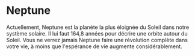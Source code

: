 # Neptune

Actuellement, Neptune est la planète la plus éloignée du Soleil dans notre
système solaire. Il lui faut 164,8 années pour décrire une orbite autour du
Soleil. Vous ne verrez jamais Neptune faire une révolution complète dans votre
vie, à moins que l'espérance de vie augmente considérablement.
